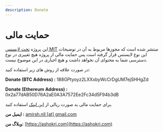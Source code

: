 ```yaml
---
description: Donate
---
```


# حمایت مالی

این پروژه [تحت لایسنس MIT](https://github.com/amirshnll/skimage-persian-userguide/blob/main/LICENSE) منتشر شده است که مجوزها مربوط به آن در توضیحات این نوع لایسنس قرار گرفته است پس حمایت مالی از پروژه هیچ تغییری در نوع دسترسی شما به محتوای آن نخواهد داشت و هیچ اجباری در این موضوع نیست.

در صورت علاقه از روش های زیر استفاده کنید:

**Donate \(BTC Address\) :** 188GPtyoyz2LXXxbyWcCrDgUM7ejSHHgZd

**Donate \(Ethereum Address\) :** 0x2a77dAB50D76A2aE0A3A7572Ee2Fc34d5F94b3dB



برای حمایت مالی به صورت ریالی از [این لینک](https://ashokri.com/donate/) استفاده کنید.

**ایمیل من :** [amirsh.nll \[at\] gmail.com](mailto:amirsh.nll@gmail.com)

**وبلاگ من:** [https://ashokri.com](https://ashokri.com)


